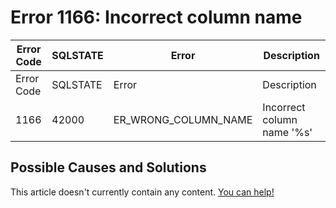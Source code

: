 
# Error 1166: Incorrect column name


| Error Code | SQLSTATE | Error | Description |
| --- | --- | --- | --- |
| Error Code | SQLSTATE | Error | Description |
| 1166 | 42000 | ER_WRONG_COLUMN_NAME | Incorrect column name '%s' |




## Possible Causes and Solutions


This article doesn't currently contain any content. [You can help!](/en/writing-and-editing-knowledge-base-articles/)


